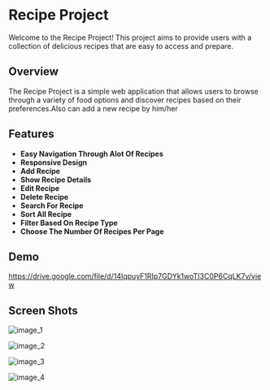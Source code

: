 # Recipe Project

Welcome to the Recipe Project! This project aims to provide users with a collection of delicious recipes that are easy to access and prepare.

## Overview

The Recipe Project is a simple web application that allows users to browse through a variety of food options and discover recipes based on their preferences.Also can add a new recipe by him/her

## Features

- **Easy Navigation Through Alot Of Recipes**
- **Responsive Design**  
- **Add Recipe** 
- **Show Recipe Details**
- **Edit Recipe**
- **Delete Recipe**
- **Search For Recipe**
- **Sort All Recipe**
- **Filter Based On Recipe Type**
- **Choose The Number Of Recipes Per Page** 

## Demo

https://drive.google.com/file/d/14IqpuyF1RIp7GDYk1woTI3C0P6CqLK7v/view

## Screen Shots

![image_1](https://github.com/user-attachments/assets/756a0420-4908-47c8-a7dd-8148a2f29e7b)


![image_2](https://github.com/user-attachments/assets/0d0007b9-94b4-4b7c-838d-67cc921c1656
)

![image_3](https://github.com/user-attachments/assets/bb263cfb-41de-482b-b686-38d62fcdca10)


![image_4](https://github.com/user-attachments/assets/86510883-3764-4eed-9de3-c332248e7a38)


